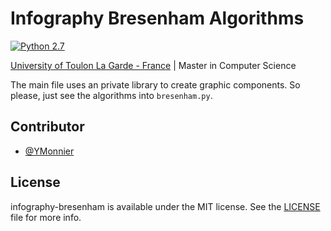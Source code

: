 # Infography Bresenham Algorithms

[![Python 2.7](https://img.shields.io/badge/Python-2.7-yellow.svg?style=flat)](https://www.python.org)

[University of Toulon La Garde - France](http://www.univ-tln.fr) | Master in Computer Science

The main file uses an private library to create graphic components. So please, just see the algorithms into `bresenham.py`.

Contributor
------------
* [@YMonnier](https://github.com/YMonnier)

License
-------
infography-bresenham is available under the MIT license. See the [LICENSE](https://github.com/YMonnier/infography-bresenham/blob/master/LICENSE) file for more info.
